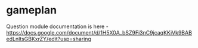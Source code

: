 # gameplan
Question module documentation is here - https://docs.google.com/document/d/1H5X0A_bSZ9Fi3nC9jcaqKKiVk9BABedLnltsGBKxrZY/edit?usp=sharing
